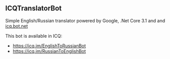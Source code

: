 ## ICQTranslatorBot
Simple English/Russian translator powered by Google, .Net Core 3.1 and and [icq.bot.net]

This bot is available in ICQ:
* https://icq.im/EnglishToRussianBot
* https://icq.im/RussianToEnglishBot

[icq.bot.net]: https://github.com/idan-rubin/icq.bot.net
